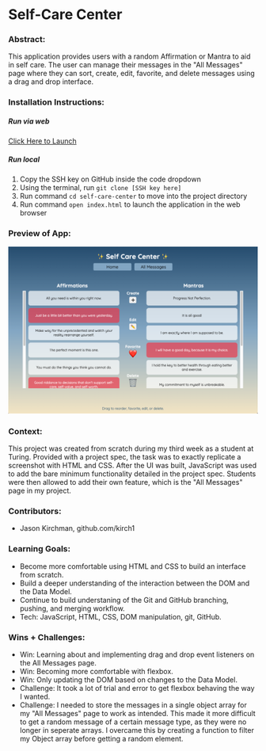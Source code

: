 # Self-Care Center 

### Abstract:
[//]: <> (Briefly describe what you built and its features. What problem is the app solving? How does this application solve that problem?)
This application provides users with a random Affirmation or Mantra to aid in self care. The user can manage their messages in the "All Messages" page where they can sort, create, edit, favorite, and delete messages using a drag and drop interface.

### Installation Instructions:
[//]: <> (What steps does a person have to take to get your app cloned down and running?)
##### Run via web
[Click Here to Launch](https://kirch1.github.io/self-care-center/)
##### Run local
1. Copy the SSH key on GitHub inside the code dropdown
2. Using the terminal, run `git clone [SSH key here]`
3. Run command `cd self-care-center` to move into the project directory
4. Run command `open index.html` to launch the application in the web browser

### Preview of App:
[//]: <> (Provide ONE gif or screenshot of your application - choose the "coolest" piece of functionality to show off.)
![image](screenshot.png)

### Context:
[//]: <> (Give some context for the project here. How long did you have to work on it? How far into the Turing program are you?)
This project was created from scratch during my third week as a student at Turing. Provided with a project spec, the task was to exactly replicate a screenshot with HTML and CSS. After the UI was built, JavaScript was used to add the bare minimum functionality detailed in the project spec. Students were then allowed to add their own feature, which is the "All Messages" page in my project.

### Contributors:
[//]: <> (Who worked on this application? Link to their GitHubs.)
- Jason Kirchman, github.com/kirch1

### Learning Goals:
[//]: <> (What were the learning goals of this project? What tech did you work with?)
- Become more comfortable using HTML and CSS to build an interface from scratch.
- Build a deeper understanding of the interaction between the DOM and the Data Model.
- Continue to build understaning of the Git and GitHub branching, pushing, and merging workflow.
- Tech: JavaScript, HTML, CSS, DOM manipulation, git, GitHub.

### Wins + Challenges:
[//]: <> (What are 2-3 wins you have from this project? What were some challenges you faced - and how did you get over them?)
- Win: Learning about and implementing drag and drop event listeners on the All Messages page.
- Win: Becoming more comfortable with flexbox.
- Win: Only updating the DOM based on changes to the Data Model.
- Challenge: It took a lot of trial and error to get flexbox behaving the way I wanted.
- Challenge: I needed to store the messages in a single object array for my "All Messages" page to work as intended. This made it more difficult to get a random message of a certain message type, as they were no longer in seperate arrays. I overcame this by creating a function to filter my Object array before getting a random element.
